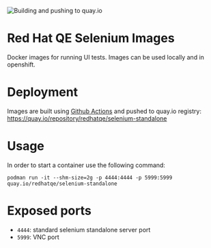 ![Building and pushing to quay.io](https://github.com/RedHatQE/selenium-images/workflows/Building%20Red%20Hat%20QE%20selenium%20images/badge.svg)


Red Hat QE Selenium Images
==========================

Docker images for running UI tests. Images can be used locally and in openshift.


Deployment
==========

Images are built using [Github Actions](https://github.com/RedHatQE/selenium-images/actions) and pushed to quay.io registry: https://quay.io/repository/redhatqe/selenium-standalone


Usage
=====

In order to start a container use the following command:

`podman run -it --shm-size=2g -p 4444:4444 -p 5999:5999 quay.io/redhatqe/selenium-standalone`


Exposed ports
=============

* `4444`: standard selenium standalone server port
* `5999`: VNC port
